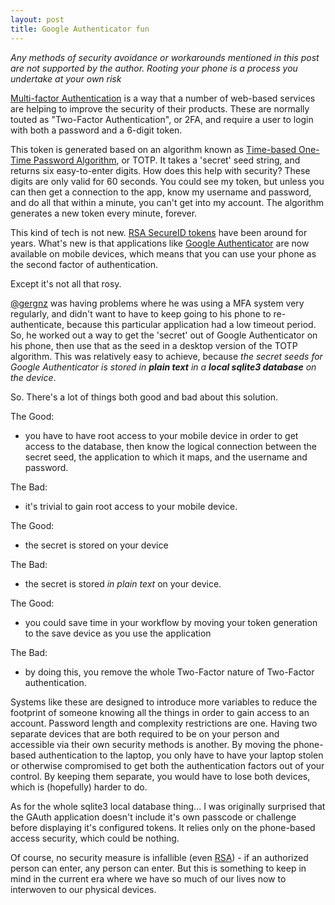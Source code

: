 ```yaml
---
layout: post
title: Google Authenticator fun
---
```


*Any methods of security avoidance or workarounds mentioned in this post are not supported by the author. Rooting your phone is a process you undertake at your own risk*

[Multi-factor Authentication](http://en.wikipedia.org/wiki/Multi-factor_authentication) is a way that a number of web-based services are helping to improve the security of their products. These are normally touted as "Two-Factor Authentication", or 2FA, and require a user to login with both a password and a 6-digit token.

This token is generated based on an algorithm known as [Time-based One-Time Password Algorithm](http://en.wikipedia.org/wiki/Time-based_One-time_Password_Algorithm), or TOTP. It takes a 'secret' seed string, and returns six easy-to-enter digits. How does this help with security? These digits are only valid for 60 seconds. You could see my token, but unless you can then get a connection to the app, know my username and password, and do all that within a minute, you can't get into my account. The algorithm generates a new token every minute, forever. 

This kind of tech is not new. [RSA SecureID tokens](http://www.emc.com/security/rsa-securid/index.htm) have been around for years. What's new is that applications like [Google Authenticator](https://play.google.com/store/apps/details?id=com.google.android.apps.authenticator2&hl=en) are now available on mobile devices, which means that you can use your phone as the second factor of authentication. 

Except it's not all that rosy. 

[@gergnz](http://www.performancemagic.com/blog/) was having problems where he was using a MFA system very regularly, and didn't want to have to keep going to his phone to re-authenticate, because this particular application had a low timeout period. So, he worked out a way to get the 'secret' out of Google Authenticator on his phone, then use that as the seed in a desktop version of the TOTP algorithm. This was relatively easy to achieve, because *the secret seeds for Google Authenticator is stored in* ***plain text*** *in a* ***local sqlite3 database*** *on the device*. 

So. There's a lot of things both good and bad about this solution. 

The Good: 

 * you have to have root access to your mobile device in order to get access to the database, then know the logical connection between the secret seed, the application to which it maps, and the username and password. 

The Bad:  

 * it's trivial to gain root access to your mobile device. 

The Good: 

 * the secret is stored on your device 

The Bad: 

 * the secret is stored *in plain text* on your device. 

The Good: 

 * you could save time in your workflow by moving your token generation to the save device as you use the application

The Bad:  

 * by doing this, you remove the whole Two-Factor nature of Two-Factor authentication. 

Systems like these are designed to introduce more variables to reduce the footprint of someone knowing all the things in order to gain access to an account. Password length and complexity restrictions are one. Having two separate devices that are both required to be on your person and accessible via their own security methods is another. By moving the phone-based authentication to the laptop, you only have to have your laptop stolen or otherwise compromised to get both the authentication factors out of your control. By keeping them separate, you would have to lose both devices, which is (hopefully) harder to do. 

As for the whole sqlite3 local database thing... I was originally surprised that the GAuth application doesn't include it's own passcode or challenge before displaying it's configured tokens. It relies only on the phone-based access security, which could be nothing. 

Of course, no security measure is infallible (even [RSA](http://arstechnica.com/security/2011/06/rsa-finally-comes-clean-securid-is-compromised/)) - if an authorized person can enter, any person can enter. But this is something to keep in mind in the current era where we have so much of our lives now to interwoven to our physical devices. 
